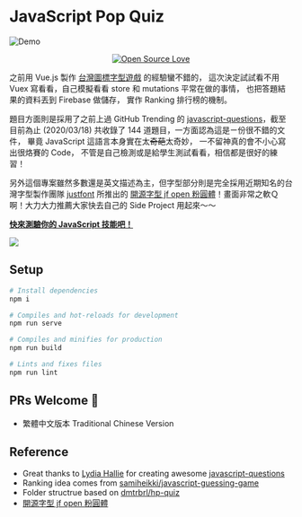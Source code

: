 # JavaScript Pop Quiz

![Demo](https://upload.cc/i1/2020/03/18/84kxt0.png)

<p align="center">
  <a target="_blank" href="https://github.com/WeiChiaChang/js-pop-quiz"><img src="https://badges.frapsoft.com/os/v1/open-source.svg?v=102" alt="Open Source Love">
  </a>
</p>

之前用 Vue.js 製作 [台灣圖標字型遊戲](https://github.com/WeiChiaChang/twicon-game) 的經驗蠻不錯的，
這次決定試試看不用 Vuex 寫看看，自己模擬看看 store 和 mutations 平常在做的事情，
也把答題結果的資料丟到 Firebase 做儲存，
實作 Ranking 排行榜的機制。

題目方面則是採用了之前上過 GitHub Trending 的 [javascript-questions](https://github.com/lydiahallie/javascript-questions)，截至目前為止 (2020/03/18) 共收錄了 144 道題目，一方面認為這是ㄧ份很不錯的文件，
畢竟 JavaScript 這語言本身實在太<del>奇葩</del>太奇妙，
一不留神真的會不小心寫出很烙賽的 Code，
不管是自己檢測或是給學生測試看看，相信都是很好的練習！

另外這個專案雖然多數還是英文描述為主，但字型部分則是完全採用近期知名的台灣字型製作團隊 [justfont](https://justfont.com/about/) 所推出的 [開源字型 jf open 粉圓體](https://justfont.com/huninn/)！畫面非常之軟Ｑ啊！大力大力推薦大家快去自己的 Side Project 用起來～～

**[快來測驗你的 JavaScript 技能吧！](https://js-pop-quiz.now.sh)**

<img src="https://i.imgur.com/zovrBw2.png">

## Setup

```bash
# Install dependencies
npm i

# Compiles and hot-reloads for development
npm run serve

# Compiles and minifies for production
npm run build

# Lints and fixes files
npm run lint
```

## PRs Welcome 🙏

- 繁體中文版本 Traditional Chinese Version

## Reference

- Great thanks to [Lydia Hallie](https://github.com/lydiahallie) for creating awesome [javascript-questions](https://github.com/lydiahallie/javascript-questions)
- Ranking idea comes from [samiheikki/javascript-guessing-game](https://github.com/samiheikki/javascript-guessing-game)
- Folder structrue based on [dmtrbrl/hp-quiz](https://github.com/dmtrbrl/hp-quiz)
- [開源字型 jf open 粉圓體](https://justfont.com/huninn/)